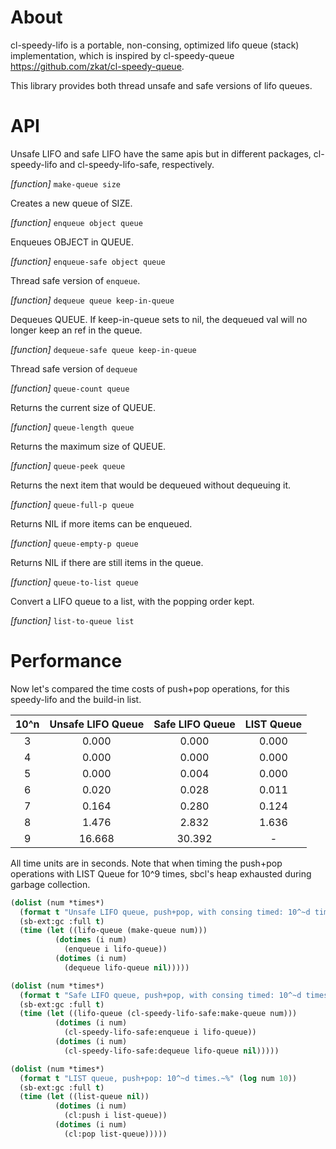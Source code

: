 # About

cl-speedy-lifo is a portable, non-consing, optimized lifo queue (stack) implementation,
which is inspired by cl-speedy-queue <https://github.com/zkat/cl-speedy-queue>.

This library provides both thread unsafe and safe versions of lifo queues.

# API

Unsafe LIFO and safe LIFO have the same apis but in different packages, cl-speedy-lifo and cl-speedy-lifo-safe, respectively.

*[function]* `make-queue size`

  Creates a new queue of SIZE.

*[function]* `enqueue object queue`

  Enqueues OBJECT in QUEUE.

*[function]* `enqueue-safe object queue`

  Thread safe version of `enqueue`.

*[function]* `dequeue queue keep-in-queue`

  Dequeues QUEUE. If keep-in-queue sets to nil, the dequeued val will no longer keep an ref in the queue.

*[function]* `dequeue-safe queue keep-in-queue`

  Thread safe version of `dequeue`

*[function]* `queue-count queue`

  Returns the current size of QUEUE.

*[function]* `queue-length queue`

  Returns the maximum size of QUEUE.

*[function]* `queue-peek queue`

  Returns the next item that would be dequeued without dequeuing it.

*[function]* `queue-full-p queue`

  Returns NIL if more items can be enqueued.

*[function]* `queue-empty-p queue`

  Returns NIL if there are still items in the queue.

*[function]* `queue-to-list queue`

 Convert a LIFO queue to a list, with the popping order kept.

*[function]* `list-to-queue list`


# Performance

Now let's compared the time costs of push+pop operations, for this speedy-lifo and the build-in list.

| 10^n | Unsafe LIFO Queue | Safe LIFO Queue | LIST Queue |
| :--: | :---------------: | :-------------: | :--------: |
|  3   |       0.000       |      0.000      |   0.000    |
|  4   |       0.000       |      0.000      |   0.000    |
|  5   |       0.000       |      0.004      |   0.000    |
|  6   |       0.020       |      0.028      |   0.011    |
|  7   |       0.164       |      0.280      |   0.124    |
|  8   |       1.476       |      2.832      |   1.636    |
|  9   |      16.668       |     30.392      |     -      |

All time units are in seconds.
Note that when timing the push+pop operations with LIST Queue for 10^9 times, sbcl's heap exhausted during garbage collection.


```commonlisp
(dolist (num *times*)
  (format t "Unsafe LIFO queue, push+pop, with consing timed: 10^~d times.~%" (log num 10))
  (sb-ext:gc :full t)
  (time (let ((lifo-queue (make-queue num)))
          (dotimes (i num)
            (enqueue i lifo-queue))
          (dotimes (i num)
            (dequeue lifo-queue nil)))))
```

```commonlisp
(dolist (num *times*)
  (format t "Safe LIFO queue, push+pop, with consing timed: 10^~d times.~%" (log num 10))
  (sb-ext:gc :full t)
  (time (let ((lifo-queue (cl-speedy-lifo-safe:make-queue num)))
          (dotimes (i num)
            (cl-speedy-lifo-safe:enqueue i lifo-queue))
          (dotimes (i num)
            (cl-speedy-lifo-safe:dequeue lifo-queue nil)))))
```

```commonlisp
(dolist (num *times*)
  (format t "LIST queue, push+pop: 10^~d times.~%" (log num 10))
  (sb-ext:gc :full t)
  (time (let ((list-queue nil))
          (dotimes (i num)
            (cl:push i list-queue))
          (dotimes (i num)
            (cl:pop list-queue)))))
```
